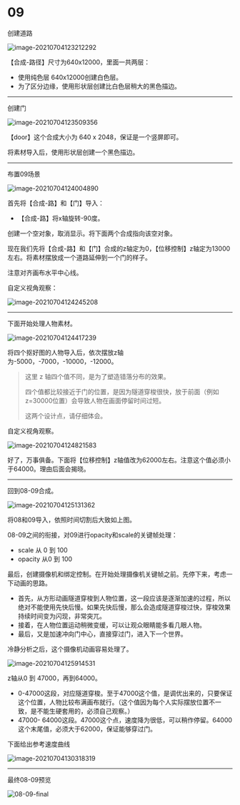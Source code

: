 #  09

创建道路

![image-20210704123212292](assets/image-20210704123212292.png)

【合成-路径】尺寸为640x12000，里面一共两层：

- 使用纯色层 640x12000创建白色层。
- 为了区分边缘，使用形状层创建比白色层稍大的黑色描边。

---

创建门

![image-20210704123509356](assets/image-20210704123509356.png)

【door】这个合成大小为 640 x 2048，保证是一个竖屏即可。

将素材导入后，使用形状层创建一个黑色描边。

---

布置09场景

![image-20210704124004890](assets/image-20210704124004890.png)

首先将【合成-路】和【门】导入：

- 【合成-路】将x轴旋转-90度。

创建一个空对象，取消显示。将下面两个合成指向该空对象。

现在我们先将【合成-路】和【门】合成的z轴定为0，【位移控制】z轴定为13000左右。将素材摆放成一个道路延伸到一个门的样子。

注意对齐画布水平中心线。

自定义视角观察：

![image-20210704124245208](assets/image-20210704124245208.png)

---

下面开始处理人物素材。

![image-20210704124417239](assets/image-20210704124417239.png)

将四个抠好图的人物导入后，依次摆放z轴为-5000，-7000，-10000，-12000。

> 这里 z 轴四个值不同，是为了塑造错落分布的效果。
>
> 四个值都比较接近于门的位置，是因为隧道穿梭很快，放于前面（例如z=30000位置）会导致人物在画面停留时间过短。
>
> 这两个设计点，请仔细体会。

自定义视角观察。

![image-20210704124821583](assets/image-20210704124821583.png)

好了，万事俱备。下面将【位移控制】z轴值改为62000左右。注意这个值必须小于64000。理由后面会揭晓。

---

回到08-09合成。

![image-20210704125131362](assets/image-20210704125131362.png)

将08和09导入，依照时间切割后大致如上图。

08-09之间的衔接，对09进行opacity和scale的关键帧处理：

- scale 从 0 到 100
- opacity 从0 到 100

最后，创建摄像机和绑定控制。在开始处理摄像机关键帧之前。先停下来，考虑一下动画的思路。

- 首先，从方形动画隧道穿梭到人物位置，这一段应该是逐渐加速的过程，所以绝对不能使用先快后慢。如果先快后慢，那么会造成隧道穿梭过快，穿梭效果持续时间变为闪现，非常突兀。
- 接着，在人物位置运动稍微变缓，可以让观众眼睛能多看几眼人物。
- 最后，又是加速冲向门中心，直接穿过门，进入下一个世界。

冷静分析之后，这个摄像机动画容易处理了。

![image-20210704125914531](assets/image-20210704125914531.png)

z轴从0 到 47000，再到64000。

- 0-47000这段，对应隧道穿梭。至于47000这个值，是调优出来的，只要保证这个位置，人物比较布满画布就行。（这个值因为每个人实际摆放位置不一致，是不能生硬套用的，必须自己观察。）
- 47000- 64000这段。47000这个点，速度降为很低，可以稍作停留。64000这个末尾值，必须大于62000，保证能够穿过门。

下面给出参考速度曲线

![image-20210704130318319](assets/image-20210704130318319.png)

---

最终08-09预览

![08-09-final](assets/08-09-final.gif)